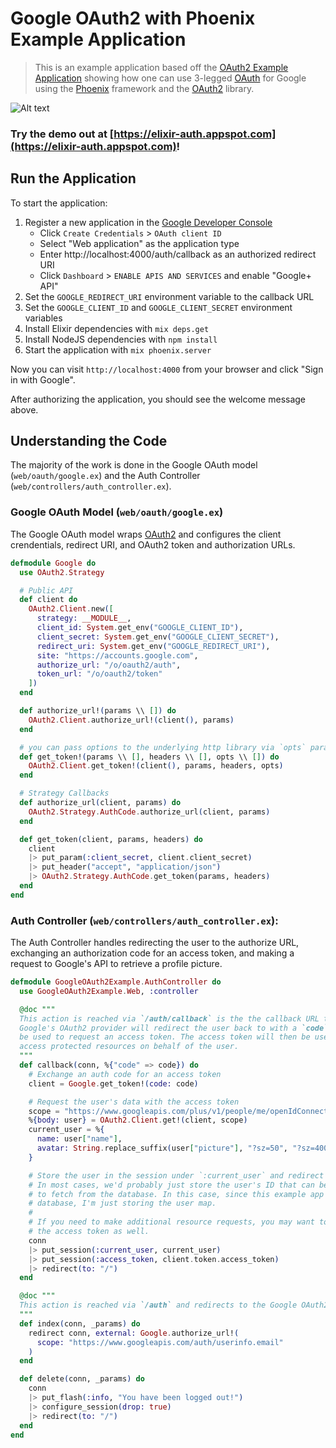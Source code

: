# Google OAuth2 with Phoenix Example Application

> This is an example application based off the
> [OAuth2 Example Application](https://github.com/scrogson/oauth2_example)
> showing how one can use 3-legged
> [OAuth](https://developers.google.com/identity/protocols/OAuth2) for Google using
> the [Phoenix](https://github.com/phoenixframework/phoenix) framework and the
> [OAuth2](https://github.com/scrogson/oauth2) library.

![Alt text](https://storage.googleapis.com/elixir-auth.appspot.com/google-oauth-phoenix.png)

### Try the demo out at [https://elixir-auth.appspot.com](https://elixir-auth.appspot.com)!

## Run the Application

To start the application:

1. Register a new application in the [Google Developer Console](https://console.developer.google.com/apis/credentials)
    - Click `Create Credentials` > `OAuth client ID`
    - Select "Web application" as the application type
    - Enter http://localhost:4000/auth/callback as an authorized redirect URI
    - Click `Dashboard` > `ENABLE APIS AND SERVICES` and enable "Google+ API"
2. Set the `GOOGLE_REDIRECT_URI` environment variable to the callback URL
3. Set the `GOOGLE_CLIENT_ID` and `GOOGLE_CLIENT_SECRET` environment variables
4. Install Elixir dependencies with `mix deps.get`
5. Install NodeJS dependencies with `npm install`
7. Start the application with `mix phoenix.server`

Now you can visit `http://localhost:4000` from your browser and click "Sign in
with Google".

After authorizing the application, you should see the welcome message above.

## Understanding the Code

The majority of the work is done in the Google OAuth model
(`web/oauth/google.ex`) and the Auth Controller
(`web/controllers/auth_controller.ex`).

### Google OAuth Model (`web/oauth/google.ex`)

The Google OAuth model wraps [OAuth2](https://github.com/scrogson/oauth2)
and configures the client crendentials, redirect URI, and OAuth2 token and
authorization URLs.

```ex
defmodule Google do
  use OAuth2.Strategy

  # Public API
  def client do
    OAuth2.Client.new([
      strategy: __MODULE__,
      client_id: System.get_env("GOOGLE_CLIENT_ID"),
      client_secret: System.get_env("GOOGLE_CLIENT_SECRET"),
      redirect_uri: System.get_env("GOOGLE_REDIRECT_URI"),
      site: "https://accounts.google.com",
      authorize_url: "/o/oauth2/auth",
      token_url: "/o/oauth2/token"
    ])
  end

  def authorize_url!(params \\ []) do
    OAuth2.Client.authorize_url!(client(), params)
  end

  # you can pass options to the underlying http library via `opts` parameter
  def get_token!(params \\ [], headers \\ [], opts \\ []) do
    OAuth2.Client.get_token!(client(), params, headers, opts)
  end

  # Strategy Callbacks
  def authorize_url(client, params) do
    OAuth2.Strategy.AuthCode.authorize_url(client, params)
  end

  def get_token(client, params, headers) do
    client
    |> put_param(:client_secret, client.client_secret)
    |> put_header("accept", "application/json")
    |> OAuth2.Strategy.AuthCode.get_token(params, headers)
  end
end
```

### Auth Controller (`web/controllers/auth_controller.ex`):

The Auth Controller handles redirecting the user to the authorize URL,
exchanging an authorization code for an access token, and making a request
to Google's API to retrieve a profile picture.

```ex
defmodule GoogleOAuth2Example.AuthController do
  use GoogleOAuth2Example.Web, :controller

  @doc """
  This action is reached via `/auth/callback` is the the callback URL that
  Google's OAuth2 provider will redirect the user back to with a `code` that will
  be used to request an access token. The access token will then be used to
  access protected resources on behalf of the user.
  """
  def callback(conn, %{"code" => code}) do
    # Exchange an auth code for an access token
    client = Google.get_token!(code: code)

    # Request the user's data with the access token
    scope = "https://www.googleapis.com/plus/v1/people/me/openIdConnect"
    %{body: user} = OAuth2.Client.get!(client, scope)
    current_user = %{
      name: user["name"],
      avatar: String.replace_suffix(user["picture"], "?sz=50", "?sz=400")
    }

    # Store the user in the session under `:current_user` and redirect to /.
    # In most cases, we'd probably just store the user's ID that can be used
    # to fetch from the database. In this case, since this example app has no
    # database, I'm just storing the user map.
    #
    # If you need to make additional resource requests, you may want to store
    # the access token as well.
    conn
    |> put_session(:current_user, current_user)
    |> put_session(:access_token, client.token.access_token)
    |> redirect(to: "/")
  end

  @doc """
  This action is reached via `/auth` and redirects to the Google OAuth2 provider.
  """
  def index(conn, _params) do
    redirect conn, external: Google.authorize_url!(
      scope: "https://www.googleapis.com/auth/userinfo.email"
    )
  end

  def delete(conn, _params) do
    conn
    |> put_flash(:info, "You have been logged out!")
    |> configure_session(drop: true)
    |> redirect(to: "/")
  end
end
```
